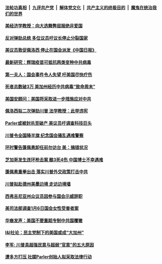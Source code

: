 

####  [法轮功真相](../../../../basic/blob/master/README.md?t=01120631) &nbsp;|&nbsp; [九评共产党](../../../../9ping.md/blob/master/README.md?t=01120631) &nbsp;|&nbsp; [解体党文化](../../../../jtdwh.md/blob/master/README.md?t=01120631)  &nbsp;|&nbsp; [共产主义的终极目的](../../../../gczydzjmd.md/blob/master/README.md?t=01120631) &nbsp;|&nbsp; [魔鬼在统治我们的世界](../../../../mgztzwmdsj.md/blob/master/README.md?t=01120631) 

#### [美经济学教授：向大选舞弊屈服绝非爱国](../pages/soh6/462773.md?t=01120631) 
#### [反对弹劾总统 多位议员吁议长停止分裂国家](../pages/soh6/462764.md?t=01120631) 
#### [美议员敦促佩洛西 停止在国会派发《中国日报》](../pages/soh6/462740.md?t=01120631) 
#### [最新研究：辉瑞疫苗可抵抗两类变种中共病毒](../pages/soh6/462734.md?t=01120631) 
#### [第一夫人：国会事件令人失望 吁美国尽快疗伤](../pages/soh6/462737.md?t=01120631) 
#### [死者总数破3万 美加州经历中共病毒“致命周末”](../pages/soh6/462731.md?t=01120631) 
#### [美国安顾问：美国将采取进一步措施应对中共](../pages/soh6/462719.md?t=01120631) 
#### [佩洛西拟二次弹劾川普 法学教授：此举违宪](../pages/soh6/462692.md?t=01120631) 
#### [Parler或被封杀至破产 美议员吁调查科技巨头](../pages/soh6/462698.md?t=01120631) 
#### [川普令全国降半旗 纪念国会骚乱遇难警察](../pages/soh6/462614.md?t=01120631) 
#### [环时警告蓬佩奥卸任前勿访台  美：搞错状况](../pages/soh6/462593.md?t=01120631) 
#### [芝加哥发生连环枪击案 酿3死4伤 中国博士不幸遇难](../pages/soh6/462596.md?t=01120631) 
#### [蓬佩奥重拳出击 落实川普外交政策打击中共](../pages/soh6/462557.md?t=01120631) 
#### [川普拟赴德州美墨边境 走访边境墙](../pages/soh6/462530.md?t=01120631) 
#### [西弗吉尼亚州众议员因参与国会示威辞职](../pages/soh6/462521.md?t=01120631) 
#### [美司法部调查1月6日国会女性受害者案](../pages/soh6/462515.md?t=01120631) 
#### [华裔发声：美国不要重蹈专制中共国覆辙](../pages/soh6/462503.md?t=01120631) 
#### [I&I社论：民主党制下的美国或成“大加州”](../pages/soh6/462470.md?t=01120631) 
#### [李军: 川普具超强民意与超弱“官意”的五大原因](../pages/soh6/462461.md?t=01120631) 
#### [遭多方打压 社媒Parler创始人拟采取法律行动](../pages/soh6/462446.md?t=01120631) 
